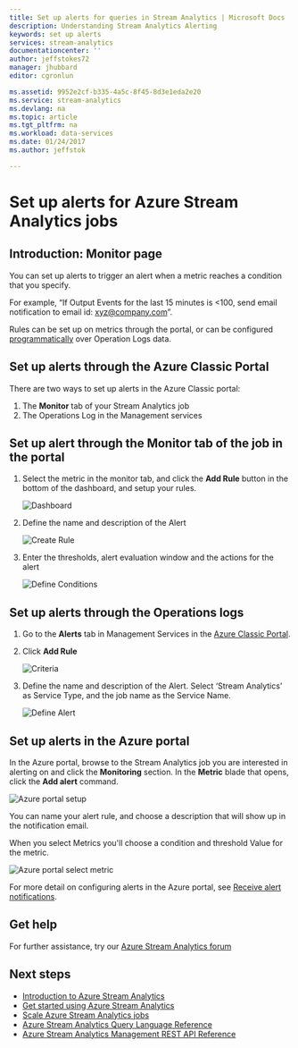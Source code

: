 ```yaml
---
title: Set up alerts for queries in Stream Analytics | Microsoft Docs
description: Understanding Stream Analytics Alerting
keywords: set up alerts
services: stream-analytics
documentationcenter: ''
author: jeffstokes72
manager: jhubbard
editor: cgronlun

ms.assetid: 9952e2cf-b335-4a5c-8f45-8d3e1eda2e20
ms.service: stream-analytics
ms.devlang: na
ms.topic: article
ms.tgt_pltfrm: na
ms.workload: data-services
ms.date: 01/24/2017
ms.author: jeffstok

---
```

# Set up alerts for Azure Stream Analytics jobs
## Introduction: Monitor page
You can set up alerts to trigger an alert when a metric reaches a condition that you specify.

For example, “If Output Events for the last 15 minutes is <100, send email notification to email id: xyz@company.com”.

Rules can be set up on metrics through the portal, or can be configured [programmatically](https://code.msdn.microsoft.com/windowsazure/Receive-Email-Notifications-199e2c9a) over Operation Logs data.

## Set up alerts through the Azure Classic Portal
There are two ways to set up alerts in the Azure Classic portal:  

1. The **Monitor** tab of your Stream Analytics job  
2. The Operations Log in the Management services  

## Set up alert through the Monitor tab of the job in the portal
1. Select the metric in the monitor tab, and click the **Add Rule** button in the bottom of the dashboard, and setup your rules.  
   
   ![Dashboard](./media/stream-analytics-set-up-alerts/01-stream-analytics-set-up-alerts.png)  
2. Define the name and description of the Alert  
   
   ![Create Rule](./media/stream-analytics-set-up-alerts/02-stream-analytics-set-up-alerts.png)  
3. Enter the thresholds, alert evaluation window and the actions for the alert  
   
   ![Define Conditions](./media/stream-analytics-set-up-alerts/03-stream-analytics-set-up-alerts.png)  

## Set up alerts through the Operations logs
1. Go to the **Alerts** tab in Management Services in the [Azure Classic Portal](https://manage.windowsazure.com).  
2. Click **Add Rule**  
   
   ![Criteria](./media/stream-analytics-set-up-alerts/04-stream-analytics-set-up-alerts.png)  
3. Define the name and description of the Alert. Select ‘Stream Analytics’ as Service Type, and the job name as the Service Name.  
   
   ![Define Alert](./media/stream-analytics-set-up-alerts/05-stream-analytics-set-up-alerts.png)  

## Set up alerts in the Azure portal
In the Azure portal, browse to the Stream Analytics job you are interested in alerting on and click the **Monitoring** section.  In the **Metric** blade that opens, click the **Add alert** command.

  ![Azure portal setup](./media/stream-analytics-set-up-alerts/06-stream-analytics-set-up-alerts.png)  

You can name your alert rule, and choose a description that will show up in the notification email.

When you select Metrics you'll choose a condition and threshold Value for the metric.

  ![Azure portal select metric](./media/stream-analytics-set-up-alerts/07-stream-analytics-set-up-alerts.png)  

For more detail on configuring alerts in the Azure portal, see [Receive alert notifications](../monitoring-and-diagnostics/insights-receive-alert-notifications.md).  

## Get help
For further assistance, try our [Azure Stream Analytics forum](https://social.msdn.microsoft.com/Forums/en-US/home?forum=AzureStreamAnalytics)

## Next steps
* [Introduction to Azure Stream Analytics](stream-analytics-introduction.md)
* [Get started using Azure Stream Analytics](stream-analytics-get-started.md)
* [Scale Azure Stream Analytics jobs](stream-analytics-scale-jobs.md)
* [Azure Stream Analytics Query Language Reference](https://msdn.microsoft.com/library/azure/dn834998.aspx)
* [Azure Stream Analytics Management REST API Reference](https://msdn.microsoft.com/library/azure/dn835031.aspx)

